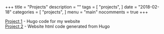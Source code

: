 +++
title = "Projects"
description = ""
tags = [
    "projects",
]
date = "2018-02-18"
categories = [
    "projects",
]
menu = "main"
nocomments = true
+++

<i class="fa fa-github"></i> [Project 1](http://github.com/cfrome77/hugo-website-code) - Hugo code for my website
<br />
<i class="fa fa-github"></i> [Project 2](http://github.com/cfrome77/cfrome77.github.io) - Website html code generated from Hugo
